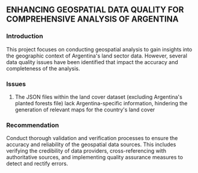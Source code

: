 ## ENHANCING GEOSPATIAL DATA QUALITY FOR COMPREHENSIVE ANALYSIS OF ARGENTINA

### Introduction

This project focuses on conducting geospatial analysis to gain insights into the geographic context of Argentina's land sector data. However, several data quality issues have been identified that impact the accuracy and completeness of the analysis.

### Issues

1. The JSON files within the land cover dataset (excluding Argentina's planted forests file) lack Argentina-specific information, hindering the generation of relevant maps for the country's land cover

### Recommendation

Conduct thorough validation and verification processes to ensure the accuracy and reliability of the geospatial data sources. This includes verifying the credibility of data providers, cross-referencing with authoritative sources, and implementing quality assurance measures to detect and rectify errors.